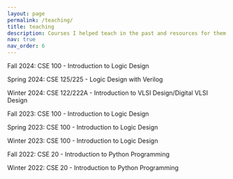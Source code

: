 ```yaml
---
layout: page
permalink: /teaching/
title: teaching
description: Courses I helped teach in the past and resources for them to succeed.
nav: true
nav_order: 6
---
```


Fall 2024: CSE 100 - Introduction to Logic Design

Spring 2024: CSE 125/225 - Logic Design with Verilog

Winter 2024: CSE 122/222A - Introduction to VLSI Design/Digital VLSI Design

Fall 2023: CSE 100 - Introduction to Logic Design

Spring 2023: CSE 100 - Introduction to Logic Design

Winter 2023: CSE 100 - Introduction to Logic Design

Fall 2022: CSE 20 - Introduction to Python Programming

Winter 2022: CSE 20 - Introduction to Python Programming
